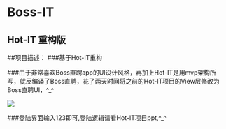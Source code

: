 Boss-IT 
====  


Hot-IT 重构版
-------  

##项目描述：
###基于Hot-IT重构

###由于非常喜欢Boss直聘app的UI设计风格，再加上Hot-IT是用mvp架构所写，就反编译了Boss直聘，花了两天时间将之前的Hot-IT项目的View层修改为Boss直聘UI，^_^

![](http://code.taobao.org/svn/Hot_IT/img/1.png)  

###登陆界面输入123即可,登陆逻辑请看Hot-IT项目ppt,^_^

